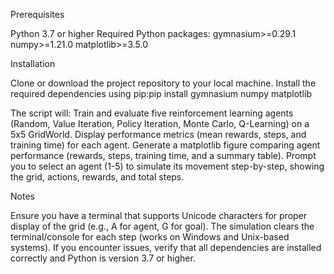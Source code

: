 Prerequisites

Python 3.7 or higher
Required Python packages:
gymnasium>=0.29.1
numpy>=1.21.0
matplotlib>=3.5.0



Installation

Clone or download the project repository to your local machine.
Install the required dependencies using pip:pip install gymnasium numpy matplotlib




The script will:
Train and evaluate five reinforcement learning agents (Random, Value Iteration, Policy Iteration, Monte Carlo, Q-Learning) on a 5x5 GridWorld.
Display performance metrics (mean rewards, steps, and training time) for each agent.
Generate a matplotlib figure comparing agent performance (rewards, steps, training time, and a summary table).
Prompt you to select an agent (1-5) to simulate its movement step-by-step, showing the grid, actions, rewards, and total steps.



Notes

Ensure you have a terminal that supports Unicode characters for proper display of the grid (e.g., A for agent, G for goal).
The simulation clears the terminal/console for each step (works on Windows and Unix-based systems).
If you encounter issues, verify that all dependencies are installed correctly and Python is version 3.7 or higher.

